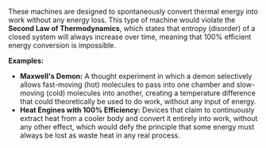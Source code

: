 
These machines are designed to spontaneously convert thermal energy into work without any energy loss. This type of machine would violate the **Second Law of Thermodynamics**, which states that entropy (disorder) of a closed system will always increase over time, meaning that 100% efficient energy conversion is impossible.

**Examples:**

- **Maxwell's Demon:** A thought experiment in which a demon selectively allows fast-moving (hot) molecules to pass into one chamber and slow-moving (cold) molecules into another, creating a temperature difference that could theoretically be used to do work, without any input of energy.
- **Heat Engines with 100% Efficiency:** Devices that claim to continuously extract heat from a cooler body and convert it entirely into work, without any other effect, which would defy the principle that some energy must always be lost as waste heat in any real process.